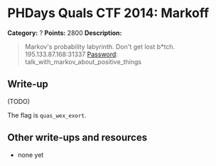 # PHDays Quals CTF 2014: Markoff

**Category:** ?
**Points:** 2800
**Description:**

> Markov's probability labyrinth. Don't get lost b\*tch.
> 195.133.87.168:31337
> [Password](http://ctfarchive.phdays.com/phd4quals/markoff%20%282800%29/ctf-task-sadovnikov-markov.ova): talk\_with\_markov\_about\_positive\_things

## Write-up

(TODO)

The flag is `quas_wex_exort`.

## Other write-ups and resources

* none yet
